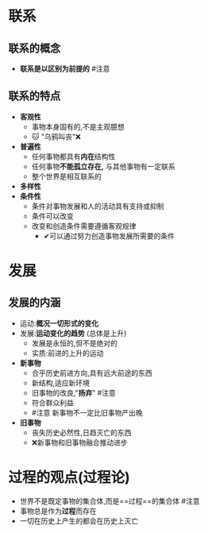 # 联系
## 联系的概念
- **联系是以区别为前提的** #注意  <!--SR:!2022-10-13,1,230-->

## 联系的特点
- **客观性**
	- 事物本身固有的,不是主观臆想
	- 🐱 "乌鸦叫丧"❌
- **普遍性**
	- 任何事物都具有**内在**结构性
	- 任何事物**不能孤立存在,** 与其他事物有一定联系
	- 整个世界是相互联系的
- **多样性**
- **条件性**
	- 条件对事物发展和人的活动具有支持或抑制
	- 条件可以改变
	- 改变和创造条件需要遵循客观规律
		- ✔可以通过努力创造事物发展所需要的条件
# 发展
## 发展的内涵
- 运动:**概况一切形式的变化**
- 发展:**运动变化的趋势** (总体是上升)
	- 发展是永恒的,但不是绝对的
	- 实质:前进的上升的运动
- **新事物**
	- 合乎历史前进方向,具有远大前途的东西
	- 新结构,适应新环境
	- 旧事物的改良,"**扬弃**" #注意
	- 符合群众利益
	- #注意 新事物不一定比旧事物产出晚
- **旧事物**
	- 丧失历史必然性,日趋灭亡的东西
	- ❌新事物和旧事物融合推动进步
# 过程的观点(过程论)
- 世界不是既定事物的集合体,而是==过程==的集合体 #注意
- 事物总是作为**过程**而存在
- 一切在历史上产生的都会在历史上灭亡 <!--SR:!2022-10-15,3,250-->